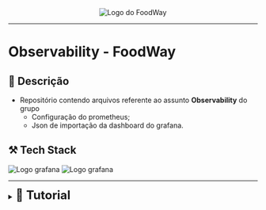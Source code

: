 <div align="center">
  <img src="https://gcdnb.pbrd.co/images/4OXTZqrRq5pm.png?o=1" alt="Logo do FoodWay">
</div>

---
# Observability - FoodWay

## 📝 Descrição
- Repositório contendo arquivos referente ao assunto **Observability** do grupo 
    - Configuração do prometheus;
    - Json de importação da dashboard do grafana.

## ⚒️ Tech Stack
![Logo grafana](https://img.shields.io/badge/Grafana-ED8B00?style=for-the-badge&logo=grafana&logoColor=white) ![Logo grafana](https://img.shields.io/badge/Prometheus-ED8B00?style=for-the-badge&logo=prometheus&logoColor=white)

---
<details>
    <summary><b><font size="5px">📗 Tutorial</font></b></summary>
    <ol>
        <h4>Instalação</h4>
        <h5>Prometheus</h5>
        <li>Baixe o prometheus clicando 👉<a href="https://prometheus.io/download/">aqui</a>👈</li>
        <li>Clonar o Repositório</li>
            <code>git clone https://github.com/Food-Way/Observability.git</code>
        <li>Substituir o arquivo <b>prometheus.yml</b> pelo do projeto</li>
        <li>Abrir o projeto com o terminal ou IDE</li>
        <li>Iniciar o prometheus digitando o seguinte comando no terminal</li>
        <code>./prometheus</code>
        <h5>Grafana</h5>
        <li>Baixe o grafana clicando 👉<a href="https://grafana.com/grafana/download">aqui</a>👈</li>
        <li>URL de acesso local ao grafana</li>
        <code>http://localhost:3000/</code>
        <h5>Inicialização</h5>
        <li>Clonar o Repositório da API</li>
        <code>git clone https://github.com/Food-Way/Backend.git</code>
        <li>Rodar a aplicação</li>
        <li>Acessar o grafana localmente atráves da URL fornecida anteriormente</li>
        <li>Importar a dash a partir do arquivo JSON deste repositório</li>
        <li>Utilizar o Grafana 🤓</li>
    </ol>
